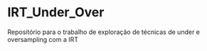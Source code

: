 # IRT_Under_Over
Repositório para o trabalho de exploração de técnicas de under e oversampling com a IRT
